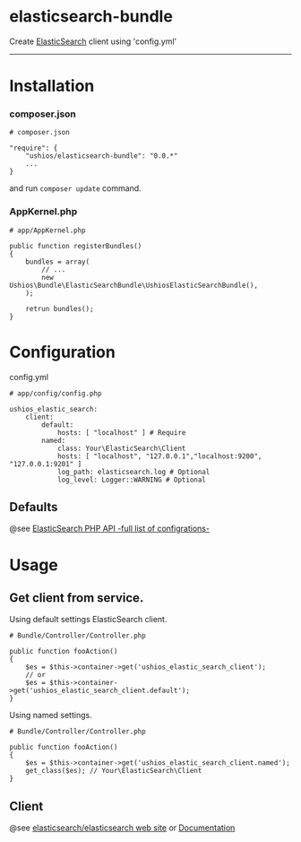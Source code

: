 elasticsearch-bundle
==========

Create [ElasticSearch](http://www.elasticsearch.org/) client using 'config.yml'

---

# Installation

### composer.json

    # composer.json
    
    "require": {
    	"ushios/elasticsearch-bundle": "0.0.*"
    	...
    }

and run `composer update` command.

### AppKernel.php

    # app/AppKernel.php
    
    public function registerBundles()
    {
        bundles = array(
            // ...
            new Ushios\Bundle\ElasticSearchBundle\UshiosElasticSearchBundle(),
        );
        
        retrun bundles();
    }


# Configuration

config.yml

    # app/config/config.php
    
    ushios_elastic_search:
        client:
            default:
                hosts: [ "localhost" ] # Require
            named:
                class: Your\ElasticSearch\Client
                hosts: [ "localhost", "127.0.0.1","localhost:9200", "127.0.0.1:9201" ]
                log_path: elasticsearch.log # Optional
                log_level: Logger::WARNING # Optional

## Defaults

@see [ElasticSearch PHP API -full list of configrations-](http://www.elasticsearch.org/guide/en/elasticsearch/client/php-api/current/_configuration.html#_full_list_of_configurations)

# Usage

## Get client from service.

Using default settings ElasticSearch client.

    # Bundle/Controller/Controller.php

	public function fooAction()
    {
        $es = $this->container->get('ushios_elastic_search_client');
        // or
        $es = $this->container->get('ushios_elastic_search_client.default');
    }

Using named settings. 

    # Bundle/Controller/Controller.php

	public function fooAction()
    {
        $es = $this->container->get('ushios_elastic_search_client.named');
        get_class($es); // Your\ElasticSearch\Client
    }

## Client

@see [elasticsearch/elasticsearch web site](https://github.com/elasticsearch/elasticsearch-php) or [Documentation](http://www.elasticsearch.org/guide/en/elasticsearch/client/php-api/current/index.html)